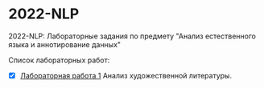 # 2022-NLP
2022-NLP: Лабораторные задания по предмету "Анализ естественного языка и аннотирование данных"

Список лабораторных работ:
* [x] [Лабораторная работа 1]() Анализ художественной литературы.